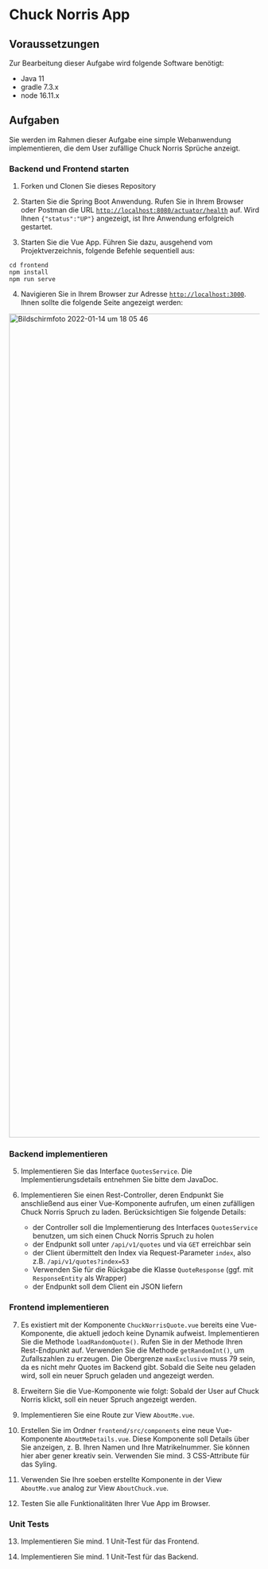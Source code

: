 # Chuck Norris App

## Voraussetzungen

Zur Bearbeitung dieser Aufgabe wird folgende Software benötigt:

- Java 11
- gradle 7.3.x
- node 16.11.x

## Aufgaben

Sie werden im Rahmen dieser Aufgabe eine simple Webanwendung implementieren, die dem User zufällige Chuck Norris Sprüche anzeigt.

### Backend und Frontend starten

1. Forken und Clonen Sie dieses Repository

2. Starten Sie die Spring Boot Anwendung. Rufen Sie in Ihrem Browser oder Postman die URL [`http://localhost:8080/actuator/health`](http://localhost:8080/actuator/health) auf. Wird Ihnen `{"status":"UP"}` angezeigt, ist Ihre Anwendung erfolgreich gestartet.

3. Starten Sie die Vue App. Führen Sie dazu, ausgehend vom Projektverzeichnis, folgende Befehle sequentiell aus:

```shell
cd frontend
npm install
npm run serve
```

4. Navigieren Sie in Ihrem Browser zur Adresse [`http://localhost:3000`](http://localhost:3000). Ihnen sollte die folgende Seite angezeigt werden:

<img width="1656" alt="Bildschirmfoto 2022-01-14 um 18 05 46" src="https://user-images.githubusercontent.com/81008192/149558236-0273d818-abb1-432a-8f50-7673361c8ccd.png">

### Backend implementieren

5. Implementieren Sie das Interface `QuotesService`. Die Implementierungsdetails entnehmen Sie bitte dem JavaDoc.

6. Implementieren Sie einen Rest-Controller, deren Endpunkt Sie anschließend aus einer Vue-Komponente aufrufen, um einen zufälligen Chuck Norris Spruch zu laden. Berücksichtigen Sie folgende Details:

    - der Controller soll die Implementierung des Interfaces `QuotesService` benutzen, um sich einen Chuck Norris Spruch zu holen
    - der Endpunkt soll unter `/api/v1/quotes` und via `GET` erreichbar sein
    - der Client übermittelt den Index via Request-Parameter `index`, also z.B. `/api/v1/quotes?index=53`
    - Verwenden Sie für die Rückgabe die Klasse `QuoteResponse` (ggf. mit `ResponseEntity` als Wrapper)
    - der Endpunkt soll dem Client ein JSON liefern
    
### Frontend implementieren

7. Es existiert mit der Komponente `ChuckNorrisQuote.vue` bereits eine Vue-Komponente, die aktuell jedoch keine Dynamik aufweist. Implementieren Sie die Methode `loadRandomQuote()`. Rufen Sie in der Methode Ihren Rest-Endpunkt auf. Verwenden Sie die Methode `getRandomInt()`, um Zufallszahlen zu erzeugen. Die Obergrenze `maxExclusive` muss 79 sein, da es nicht mehr Quotes im Backend gibt. Sobald die Seite neu geladen wird, soll ein neuer Spruch geladen und angezeigt werden.

8. Erweitern Sie die Vue-Komponente wie folgt: Sobald der User auf Chuck Norris klickt, soll ein neuer Spruch angezeigt werden.

9. Implementieren Sie eine Route zur View `AboutMe.vue`.

10. Erstellen Sie im Ordner `frontend/src/components` eine neue Vue-Komponente `AboutMeDetails.vue`. Diese Komponente soll Details über Sie anzeigen, z. B. Ihren Namen und Ihre Matrikelnummer. Sie können hier aber gener kreativ sein. Verwenden Sie mind. 3 CSS-Attribute für das Syling.

11. Verwenden Sie Ihre soeben erstellte Komponente in der View `AboutMe.vue` analog zur View `AboutChuck.vue`. 

12. Testen Sie alle Funktionalitäten Ihrer Vue App im Browser.

### Unit Tests

13. Implementieren Sie mind. 1 Unit-Test für das Frontend.

14. Implementieren Sie mind. 1 Unit-Test für das Backend.
